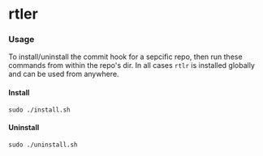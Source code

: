 # rtler
### Usage
To install/uninstall the commit hook for a sepcific repo, then run these commands from within the repo's dir.
In all cases `rtlr` is installed globally and can be used from anywhere.
#### Install
```
sudo ./install.sh
```
#### Uninstall
```
sudo ./uninstall.sh
```
